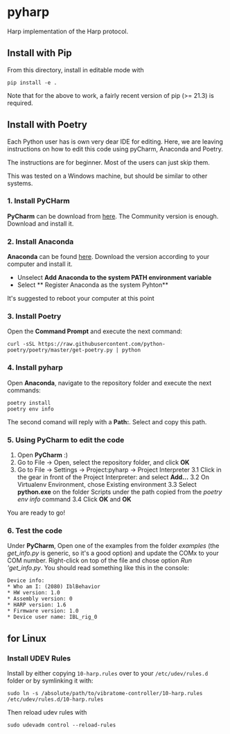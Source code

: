 # pyharp

Harp implementation of the Harp protocol.

## Install with Pip
From this directory, install in editable mode with
````
pip install -e .
````

Note that for the above to work, a fairly recent version of pip (>= 21.3) is required.

## Install with Poetry

Each Python user has is own very dear IDE for editing. Here, we are leaving instructions on how to edit this code using pyCharm, Anaconda and Poetry.

The instructions are for beginner. Most of the users can just skip them.

This was tested on a Windows machine, but should be similar to other systems.


### 1. Install PyCHarm
**PyCharm** can be download from [here](https://www.jetbrains.com/pycharm/download/). The Community version is enough.
Download and install it.

### 2. Install Anaconda

**Anaconda** can be found [here](https://www.anaconda.com/products/individual).
Download the version according to your computer and install it.
- Unselect **Add Anaconda to the system PATH environment variable**
- Select ** Register Anaconda as the system Pyhton**

It's suggested to reboot your computer at this point

### 3. Install Poetry

Open the **Command Prompt** and execute the next command:
```
curl -sSL https://raw.githubusercontent.com/python-poetry/poetry/master/get-poetry.py | python
```

### 4. Install pyharp

Open **Anaconda**, navigate to the repository folder and execute the next commands:
```
poetry install
poetry env info
```

The second comand will reply with a **Path:**.
Select and copy this path.

### 5. Using PyCharm to edit the code

1. Open **PyCharm** :)
2. Go to File -> Open, select the repository folder, and click **OK**
3. Go to File -> Settings -> Project:pyharp -> Project Interpreter
3.1 Click in the gear in front of the Project Interpreter: and select **Add...**
3.2 On Virtualenv Environment, chose Existing environment
3.3 Select **python.exe** on the folder Scripts under  the path copied from the _poetry env info_ command
3.4 Click **OK** and **OK**

You are ready to go!

### 6. Test the code

Under **PyCharm**, Open one of the examples from the folder _examples_ (the _get_info.py_ is generic, so it's a good option) and update the COMx to your COM number.
Right-click on top of the file and chose option _Run 'get_info.py_. You should read something like this in the console:
```
Device info:
* Who am I: (2080) IblBehavior
* HW version: 1.0
* Assembly version: 0
* HARP version: 1.6
* Firmware version: 1.0
* Device user name: IBL_rig_0
```

## for Linux

### Install UDEV Rules

Install by either copying `10-harp.rules` over to your `/etc/udev/rules.d` folder or by symlinking it with:
````
sudo ln -s /absolute/path/to/vibratome-controller/10-harp.rules /etc/udev/rules.d/10-harp.rules
````

Then reload udev rules with
````
sudo udevadm control --reload-rules
````
